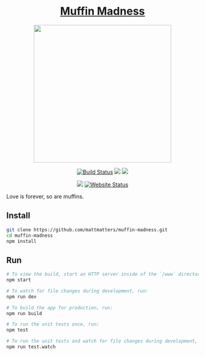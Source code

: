 <h1 align="center"><a href="http://muffinmadness.win">Muffin Madness</a></h1>
<p align="center"><img src="https://media.giphy.com/media/wSXTGLPDGJmkU/giphy.gif" width="360"></p>
<p align="center">
  <a href="https://travis-ci.org/mattmatters/muffin-madness"><img src="https://travis-ci.org/mattmatters/duck.svg?branch=master" alt="Build Status" /></a>
  <a href="https://codeclimate.com/github/mattmatters/muffin-madness/maintainability"><img src="https://api.codeclimate.com/v1/badges/dbe9100bb39d05f481e6/maintainability" /></a>
  <a href="https://david-dm.org/mattmatters/muffin-madness"><img src="https://david-dm.org/mattmatters/muffin-madness.svg"></a>
</a>
<p align="center">
  <a href="https://david-dm.org/mattmatters/muffin-madness?type=dev" title="devDependencies status"><img src="https://david-dm.org/mattmatters/muffin-madness/dev-status.svg" /></a>
  <a href="http://muffinmadness.win"><img alt="Website Status" src="https://img.shields.io/website-up-down-green-red/http/muffinmadness.win.svg?label=WebsiteStatus" /></a>
</p>

Love is forever, so are muffins.

## Install
```bash
git clone https://github.com/mattmatters/muffin-madness.git
cd muffin-madness
npm install
```

## Run
```bash
# To view the build, start an HTTP server inside of the `/www` directory.
npm start

# To watch for file changes during development, run:
npm run dev

# To build the app for production, run:
npm run build

# To run the unit tests once, run:
npm test

# To run the unit tests and watch for file changes during development, run:
npm run test.watch
```
